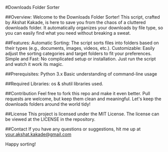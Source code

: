 #Downloads Folder Sorter


##Overview:
Welcome to the Downloads Folder Sorter! This script, crafted by Akshat Kakade, is here to save you from the chaos of a cluttered downloads folder. It automatically organizes your downloads by file type, so you can easily find what you need without breaking a sweat.

##Features:
Automatic Sorting: The script sorts files into folders based on their types (e.g., documents, images, videos, etc.).
Customizable: Easily adjust the sorting categories and target folders to fit your preferences.
Simple and Fast: No complicated setup or installation. Just run the script and watch it work its magic.

##Prerequisites:
Python 3.x
Basic understanding of command-line usage

##Required Libraries:
os & shutil libraries used.

##Contribution
Feel free to fork this repo and make it even better. Pull requests are welcome, but keep them clean and meaningful. Let's keep the downloads folders around the world tidy!

##License
This project is licensed under the MIT License. The license can be viewed at the LICENSE in the repository.

##Contact
If you have any questions or suggestions, hit me up at your.akshat.kakade@gmail.com

Happy sorting!
 
 
